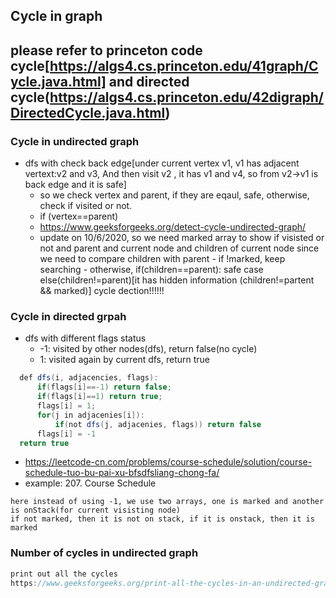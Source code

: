 ## Cycle in graph
## please refer to princeton code cycle[https://algs4.cs.princeton.edu/41graph/Cycle.java.html] and directed cycle(https://algs4.cs.princeton.edu/42digraph/DirectedCycle.java.html)
### Cycle in undirected graph
- dfs with check back edge[under current vertex v1, v1 has adjacent vertext:v2 and v3, And then visit v2 , it has v1 and v4, so from v2->v1 is back edge and it is safe]
  - so we check vertex and parent, if they are eqaul, safe, otherwise, check if visited or not.
  - if (vertex==parent)
  - https://www.geeksforgeeks.org/detect-cycle-undirected-graph/
  - update on 10/6/2020, so we need marked array to show if visisted or not and parent and current node and children of current node since we need to compare children with parent 
        - if !marked, keep searching
        - otherwise, if(children==parent): safe case    else(children!=parent)[it has hidden information (children!=partent && marked)] cycle dection!!!!!!
  
### Cycle in directed grpah
- dfs with different flags status
  - -1: visited by other nodes(dfs), return false(no cycle)
  - 1: visited again by current dfs, return true
```java
  def dfs(i, adjacencies, flags):
      if(flags[i]==-1) return false;
      if(flags[i]==1) return true;
      flags[i] = 1;
      for(j in adjacenies[i]):
          if(not dfs(j, adjacenies, flags)) return false
      flags[i] = -1
  return true  
```
  - https://leetcode-cn.com/problems/course-schedule/solution/course-schedule-tuo-bu-pai-xu-bfsdfsliang-chong-fa/
- example: 207. Course Schedule
```
here instead of using -1, we use two arrays, one is marked and another is onStack(for current visisting node)
if not marked, then it is not on stack, if it is onstack, then it is marked
```

### Number of cycles in undirected graph
```java
print out all the cycles
https://www.geeksforgeeks.org/print-all-the-cycles-in-an-undirected-graph/
```
